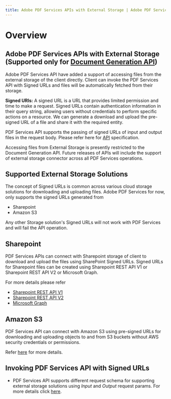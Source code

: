 ```yaml
---
title: Adobe PDF Services APIs with External Storage | Adobe PDF Services
---
```

# Overview

## **Adobe PDF Services APIs with External Storage (Supported only for [Document Generation API](http://developer-stage.adobe.com/document-services/docs/apis/#tag/Document-Generation))**

Adobe PDF Services API have added a support of accessing files from the external storage of the client directly. Client can invoke the PDF Services API with Signed URLs and files will be automatically fetched from their storage.

**Signed URIs:** A signed URL is a URL that provides limited permission and time to make a request. Signed URLs contain authentication information in their query string, allowing users without credentials to perform specific actions on a resource. We can generate a download and upload the pre-signed URL of a file and share it with the required entity.

PDF Services API supports the passing of signed URLs of input and output files in the request body. Please refer here for [API](http://developer-stage.adobe.com/document-services/docs/apis/#tag/Document-Generation) specification.

<InlineAlert slots="text"/>

Accessing files from External Storage is presently restricted to the Document Generation API. Future releases of APIs will include the support of external storage connector across all PDF Services operations.

## Supported External Storage Solutions

The concept of Signed URLs is common across various cloud storage solutions for downloading and uploading files. Adobe PDF Services for now, only supports the signed URLs generated from
- Sharepoint
- Amazon S3

Any other Storage solution's Signed URLs will not work with PDF Services and will fail the API operation.

## Sharepoint
PDF Services APIs can connect with Sharepoint storage of client to download and upload the files using SharePoint Signed URLs. Signed URLs for Sharepoint files can be created using Sharepoint REST API V1 or Sharepoint REST API V2 or Microsoft Graph.

For more details please refer 
- [Sharepoint REST API V1](https://learn.microsoft.com/en-us/sharepoint/dev/sp-add-ins/get-to-know-the-sharepoint-rest-service?tabs=csom)
- [Sharepoint REST API V2](https://learn.microsoft.com/en-us/sharepoint/dev/apis/sharepoint-rest-graph)
- [Microsoft Graph](https://learn.microsoft.com/en-us/graph/overview)

## Amazon S3

PDF Services API can connect with Amazon S3 using pre-signed URLs for downloading and uploading objects to and from S3 buckets without AWS security credentials or permissions.

Refer [here](https://docs.aws.amazon.com/AmazonS3/latest/userguide/using-presigned-url.html) for more details.

## Invoking PDF Services API with Signed URLs


- PDF Services API supports different request schema for supporting external storage solutions using _Input_ and _Output_ request params. For more details click [here](../../../apis/#tag/Document-Generation).




